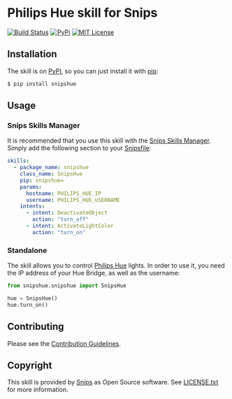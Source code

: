 # Philips Hue skill for Snips

[![Build Status](https://travis-ci.org/snipsco/snips-skill-hue.svg)](https://travis-ci.org/snipsco/snips-skill-hue)
[![PyPi](https://img.shields.io/pypi/v/snipshue.svg)](https://pypi.python.org/pypi/snipshue)
[![MIT License](https://img.shields.io/badge/license-MIT-blue.svg)](https://raw.githubusercontent.com/snipsco/snips-skill-hue/master/LICENSE.txt)

## Installation

The skill is on [PyPI](https://pypi.python.org/pypi/snipshue), so you can just install it with [pip](http://www.pip-installer.org):

```sh
$ pip install snipshue
```

## Usage

### Snips Skills Manager

It is recommended that you use this skill with the [Snips Skills Manager](https://github.com/snipsco/snipsskills). Simply add the following section to your [Snipsfile](https://github.com/snipsco/snipsskills/wiki/The-Snipsfile):

```yaml
skills:
  - package_name: snipshue
    class_name: SnipsHue
    pip: snipshue=
    params:
      hostname: PHILIPS_HUE_IP
      username: PHILIPS_HUE_USERNAME
    intents:
      - intent: DeactivateObject
        action: "turn_off"
      - intent: ActivateLightColor
        action: "turn_on"
```      

### Standalone

The skill allows you to control [Philips Hue](http://www2.meethue.com/) lights. In order to use it, you need the IP address of your Hue Bridge, as well as the username:

```python
from snipshue.snipshue import SnipsHue

hue = SnipsHue() 
hue.turn_on()
```

## Contributing

Please see the [Contribution Guidelines](https://github.com/snipsco/snips-skill-hue/blob/master/CONTRIBUTING.md).

## Copyright

This skill is provided by [Snips](https://www.snips.ai) as Open Source software. See [LICENSE.txt](https://github.com/snipsco/snips-skill-hue/blob/master/LICENSE.txt) for more information.
